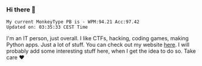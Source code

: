 ### Hi there 👋
<!-- PB START -->
```
My current MonkeyType PB is - WPM:94.21 Acc:97.42
Updated on: 03:35:33 CEST Time
```
<!-- PB END -->
I'm an IT person, just overall. I like CTFs, hacking, coding games, making Python apps. Just a lot of stuff.
You can check out my website [here](https://skill3472.github.io/).
I will probably add some interesting stuff here, when I get the idea to do so. Take care ❤️
